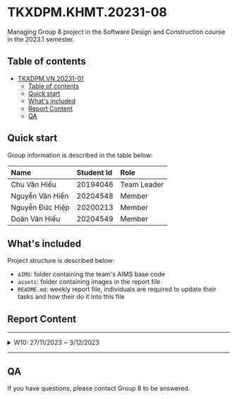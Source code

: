 # TKXDPM.KHMT.20231-08
Managing Group 8 project in the Software Design and Construction course in the 2023.1 semester.

## Table of contents

- [TKXDPM.VN.20231-01](#tkxdpmvn20231-01)
  - [Table of contents](#table-of-contents)
  - [Quick start](#quick-start)
  - [What's included](#whats-included)
  - [Report Content](#report-content)
  - [QA](#qa)

## Quick start

Group information is described in the table below:

| Name             | Student Id  | Role        |
| :--------------- | :---------- | :---------- |
| Chu Văn Hiếu     | 20194046    | Team Leader |
| Nguyễn Văn Hiển  | 20204548    | Member      |
| Nguyễn Đức Hiệp  | 20200213    | Member      |
| Doãn Văn Hiếu    | 20204549    | Member      |

## What's included

Project structure is described below:

- `AIMS`: folder containing the team's AIMS base code
- `assets`: folder containing images in the report file
- `README.md`: weekly report file, individuals are required to update their tasks and how their do it into this file

## Report Content

---

<details>
  <summary>W10: 27/11/2023 ~ 3/12/2023 </summary>
<br>
<details>
<summary>Chu Văn Hiếu</summary>
<br>

- Assigned tasks:
  - Task 1
  - Task 2
  - ...

- Implementation details:
  - Pull Request(s): [Attach links to your pull requests here. You can attach multiple pull requests]()
  - Specific implementation details:
    - Describe specific in detail what you did last week
    - You can attach images if you want

</details>

<details>
<summary>Nguyễn Văn Hiển</summary>
<br>

- Assigned tasks:
  - Đánh giá Coupling cho các lớp trong folder utils

- Implementation details:
  - Pull Request(s): [#3](https://github.com/hivx/TKXDPM.KHMT.20231-08/pull/3)
  - Specific implementation details:
    - Phân loại từng hàm trong folder utils và đánh giá coupling cho chúng

</details>

<details>
<summary>Nguyễn Đức Hiệp</summary>
<br>

- Assigned tasks:
  - Đánh giá Coupling cho các lớp trong entity

- Implementation details:
  - Pull Request(s): https://github.com/hivx/TKXDPM.KHMT.20231-08/pull/2
  - Specific implementation details:
    - Đánh giá coupling cho các hàm trong entity

</details>

<details>
<summary>Doãn Văn Hiếu</summary>
<br>

- Assigned tasks:
  - Đánh giá Coupling cho các lớp trong controller

- Implementation details:
  - Pull Request(s): https://github.com/hivx/TKXDPM.KHMT.20231-08/pull/1
  - Specific implementation details:
    - Phân loại từng hàm trong controller và đánh giá coupling cho chúng

</details>

</details>

---

## QA

If you have questions, please contact Group 8 to be answered.